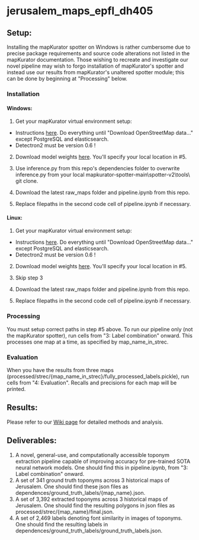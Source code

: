 # jerusalem_maps_epfl_dh405

## Setup:
Installing the mapKurator spotter on Windows is rather cumbersome due to precise package requirements and source code alterations not listed in the mapKurator documentation. Those wishing to recreate and investigate our novel pipeline may wish to forgo installation of mapKurator's spotter and instead use our results from mapKurator's unaltered spotter module; this can be done by beginning at "Processing" below.

### Installation
#### Windows:
1. Get your mapKurator virtual environment setup:
- Instructions [here](https://knowledge-computing.github.io/mapkurator-doc/#/docs/install1). Do everything until "Download OpenStreetMap data..." except PostgreSQL and elasticsearch.
- Detectron2 must be version 0.6 !

2. Download model weights [here](https://drive.google.com/file/d/1agOzYbhZPDVR-nqRc31_S6xu8yR5G1KQ/view). You'll specify your local location in #5.

3. Use inference.py from this repo's dependencies folder to overwrite inference.py from your local mapkurator-spotter-main\spotter-v2\tools\ git clone.

4. Download the latest raw_maps folder and pipeline.ipynb from this repo.

5. Replace filepaths in the second code cell of pipeline.ipynb if necessary.

#### Linux:
1. Get your mapKurator virtual environment setup:
- Instructions [here](https://knowledge-computing.github.io/mapkurator-doc/#/docs/install1). Do everything until "Download OpenStreetMap data..." except PostgreSQL and elasticsearch.
- Detectron2 must be version 0.6 !

2. Download model weights [here](https://drive.google.com/file/d/1agOzYbhZPDVR-nqRc31_S6xu8yR5G1KQ/view). You'll specify your local location in #5.

3. Skip step 3   

4. Download the latest raw_maps folder and pipeline.ipynb from this repo.

5. Replace filepaths in the second code cell of pipeline.ipynb if necessary.

### Processing
You must setup correct paths in step #5 above. To run our pipeline only (not the mapKurator spotter), run cells from "3: Label combination" onward. This processes one map at a time, as specified by map_name_in_strec.

### Evaluation
When you have the results from three maps (processed/strec/{map_name_in_strec}/fully_processed_labels.pickle), run cells from "4: Evaluation". Recalls and precisions for each map will be printed.

## Results:
Please refer to our [Wiki page](https://fdh.epfl.ch/index.php/Extracting_Toponyms_from_Maps_of_Jerusalem) for detailed methods and analysis.

## Deliverables:
1. A novel, general-use, and computationally accessible toponym extraction pipeline capable of improving accuracy for pre-trained SOTA neural network models. One should find this in pipeline.ipynb, from "3: Label combination" onward.
2. A set of 341 ground truth toponyms across 3 historical maps of Jerusalem. One should find these json files as dependences/ground_truth_labels/{map_name}.json.
3. A set of 3,392 extracted toponyms across 3 historical maps of Jerusalem. One should find the resulting polygons in json files as processed/strec/{map_name}/final.json.
4. A set of 2,469 labels denoting font similarity in images of toponyms. One should find the resulting labels in dependences/ground_truth_labels/ground_truth_labels.json.
